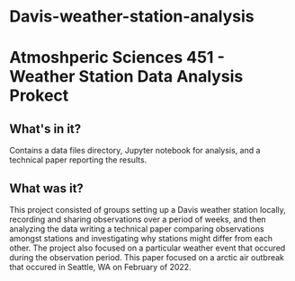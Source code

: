 # Davis-weather-station-analysis

<!DOCTYPE html>
<html lang="en" dir="ltr">
  <h1>Atmoshperic Sciences 451 - Weather Station Data Analysis Prokect </h1>
  <h2>What's in it?</h2>
    <p>Contains a data files directory, Jupyter notebook for analysis, and a technical paper reporting the results.</p>
  <h2>What was it?</h2>
  <p>This project consisted of groups setting up a Davis weather station locally, recording and sharing observations over a period of weeks, and then analyzing the data writing a technical paper comparing observations amongst stations and investigating why stations might differ from each other. The project also focused on a particular weather event that occured during the observation period. This paper focused on a arctic air outbreak that occured in Seattle, WA on February of 2022.</p>
</html>
